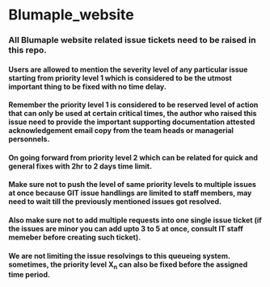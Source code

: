 # Blumaple_website
### All Blumaple website related issue tickets need to be raised in this repo.
#### Users are allowed to mention the severity level of any particular issue starting from priority level 1 which is considered to be the utmost important thing to be fixed with no time delay.
#### Remember the priority level 1 is considered to be reserved level of action that can only be used at certain critical times, the author who raised this issue need to provide the important supporting documentation attested acknowledgement email copy from the team heads or managerial personnels.
#### On going forward from priority level 2 which can be related for quick and general fixes with 2hr to 2 days time limit.
#### Make sure not to push the level of same priority levels to multiple issues at once because GIT issue handlings are limited to staff members, may need to wait till the previously mentioned issues got resolved.
#### Also make sure not to add multiple requests into one single issue ticket (if the issues are minor you can add upto 3 to 5 at once, consult IT staff memeber before creating such ticket).
#### We are not limiting the issue resolvings to this queueing system. sometimes, the priority level X<sub>n</sub> can also be fixed before the assigned time period.
